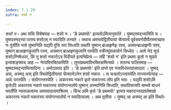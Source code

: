 ```yaml
---
index: 7.1.29
sutra: शसो न

---
```

_शसो न_ - अथ शसि विशेषमाह — शसो न । 'ङे प्रथमयोः' इत्यतोऽमित्यनुवर्तते । युष्मदस्मद्भ्यामिति च । युष्मदस्मद्भ्यां परस्य शसोऽम् न स्यादिति लभ्यते । तथाच अमभावेद्वितीयायां चे॑त्यात्वे पूर्वसवर्णदीर्घेतस्माच्छस नः पुंसी॑ति नत्वे युष्मानिति यद्यपि पुंसि रूपं सिध्यति तथापि युष्मान् ब्राआहृणैइः पश्य, अस्मान्ब्राआहृणीः पश्य, युष्मान् ब्राआहृणकुलानि पस्य, असमान् ब्राआहृणकुलानि पस्येति स्त्रीनपुंसकयोर्न सिध्येत । अतो नेदं सूत्रं शसोऽम्निषेधपरं, किं तु शसो नकारोऽत्र विदीयते इत्यभिप्रेत्य  — तर्हि 'शसो न' इति प्रथमा कुतो न श्रूयते इत्याशङ्क्यच आह — नेत्यविभक्तिकमिति । लुप्तप्रथमाविभक्तिकमित्यर्थः । ततस्च फलितमाह — युष्मदस्मद्भ्यामित्यादिना । अमोऽपवाद इति । 'ङे प्रथमयोः' इति प्राप्ते एव नत्वविधेस्तदपवादता । युष्मद् अस्, अस्मद् अस् इति स्थितेद्वितीयायां चे॑त्यात्वेऽनेन शसो नकारः । स चअलोऽन्त्यस्ये॑ति नान्त्यस्येत्याह — आदेः परस्येति । संयोगान्तस्येति । अकारस्य नकारे कृते सकारस्य लोप इति भावः । यद्यपि शसोऽमि कृतेऽपि अकारस्य नकारे मकारस्य संयोगान्तलोपे युष्मान् अस्मानिति सिध्यति, तथापिसत्यपि सम्भवे बाधनं भवती॑ति न्यायान्नत्वस्य अमपवादत्वमाश्रितम् । किंच अमि कृते 'ङे प्रथमयोः' इत्यत्र मकारान्तरप्रश्लेषपक्षे अकारस्य नकारे मकारस्य संयोगान्तलोपो न स्यादित्यलम् । अथ तृतीया । युष्मद् आ अस्मद् आ इति स्थिते- ।